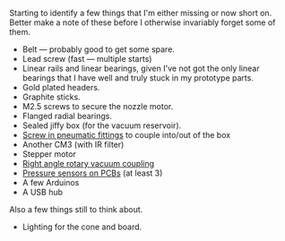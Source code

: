 Starting to identify a few things that I'm either missing or now short on. Better make a note of these before I otherwise invariably forget some of them.

- Belt — probably good to get some spare.
- Lead screw (fast — multiple starts)
- Linear rails and linear bearings, given I've not got the only linear bearings that I have well and truly stuck in my prototype parts.
- Gold plated headers.
- Graphite sticks.
- M2.5 screws to secure the nozzle motor.
- Flanged radial bearings.
- Sealed jiffy box (for the vacuum reservoir).
- [Screw in pneumatic fittings](https://mecha4makers.co.nz/product-category/pneumatic/screw-in-bulkhead-push-fit-pneumatic-fittings/) to couple into/out of the box 
- Another CM3 (with IR filter)
- Stepper motor
- [Right angle rotary vacuum coupling](https://mecha4makers.co.nz/product/rotary-push-in-l-fitting-festo-qsrl-m5-4/)
- [Pressure sensors on PCBs](https://surplustronics.co.nz/products/10847-precision-altimeter-atmospheric-pressure-bmp280-sensor-module) (at least 3)
- A few Arduinos
- A USB hub

Also a few things still to think about.

- Lighting for the cone and board.